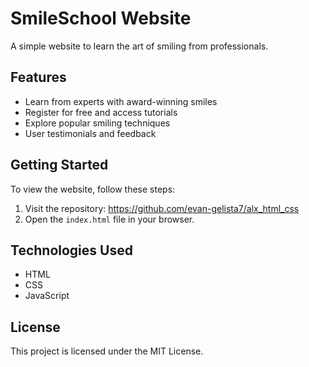 # SmileSchool Website

A simple website to learn the art of smiling from professionals.

## Features

- Learn from experts with award-winning smiles
- Register for free and access tutorials
- Explore popular smiling techniques
- User testimonials and feedback

## Getting Started

To view the website, follow these steps:

1. Visit the repository:
https://github.com/evan-gelista7/alx_html_css
2. Open the `index.html` file in your browser.

## Technologies Used

- HTML
- CSS
- JavaScript

## License

This project is licensed under the MIT License.
